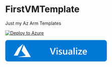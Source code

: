 # FirstVMTemplate
Just my Az Arm Templates

[![Deploy to Azure](https://aka.ms/deploytoazurebutton)](https://portal.azure.com/#create/Microsoft.Template/uri/https%3A%2F%2Fraw.githubusercontent.com%2Fsteveramos21%2FAZTemplates%2Fmain%2FWindowsVMTemplates%2FFirstVMTemplate.json
)

[![Visualize](https://raw.githubusercontent.com/Azure/azure-quickstart-templates/master/1-CONTRIBUTION-GUIDE/images/visualizebutton.svg?sanitize=true)](http://armviz.io/#/?load=https%3A%2F%2Fraw.githubusercontent.com%2Fsteveramos21%2FAZTemplates%2Fmain%2FWindowsVMTemplates%2FFirstVMTemplate.json)


